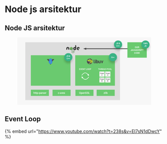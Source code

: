# Node js arsitektur

## Node JS arsitektur

<figure><img src="../.gitbook/assets/image.png" alt=""><figcaption></figcaption></figure>

## Event Loop

{% embed url="https://www.youtube.com/watch?t=238s&v=EI7sN1dDwcY" %}
